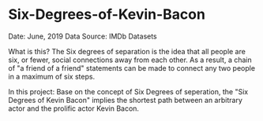 # Six-Degrees-of-Kevin-Bacon
Date: June, 2019
Data Source: IMDb Datasets

What is this?
The Six degrees of separation is the idea that all people are six, or fewer, social connections away from each other. As a result, a chain of "a friend of a friend" statements can be made to connect any two people in a maximum of six steps.

In this project:
Base on the concept of Six Degrees of seperation, the "Six Degrees of Kevin Bacon" implies the shortest path between an arbitrary actor and the prolific actor Kevin Bacon.

